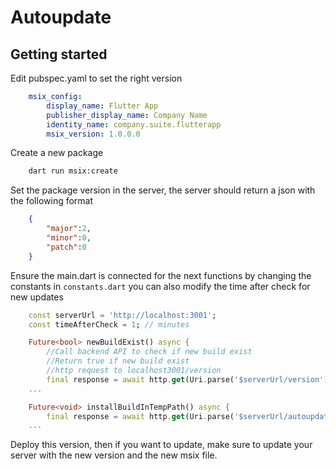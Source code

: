 # Autoupdate

## Getting started

Edit pubspec.yaml to set the right version 

```yaml
    msix_config:
        display_name: Flutter App
        publisher_display_name: Company Name
        identity_name: company.suite.flutterapp
        msix_version: 1.0.0.0
```

Create a new package

```bash
    dart run msix:create
```

Set the package version in the server, the server should return a json with the following format

```json
    {
        "major":2,
        "minor":0,
        "patch":0
    }
```

Ensure the main.dart is connected for the next functions by changing the constants in `constants.dart` you can also modify the time after check for new updates

```dart
    const serverUrl = 'http://localhost:3001';
    const timeAfterCheck = 1; // minutes
```

```dart
    Future<bool> newBuildExist() async {
        //Call backend API to check if new build exist
        //Return true if new build exist
        //http request to localhost3001/version
        final response = await http.get(Uri.parse('$serverUrl/version'));
    ...
```

```dart
    Future<void> installBuildInTempPath() async {
        final response = await http.get(Uri.parse('$serverUrl/autoupdate.msix'));
    ...
```

Deploy this version, then if you want to update, make sure to update your server with the new version and the new msix file.